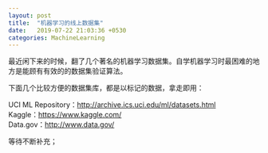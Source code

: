 ```yaml
---
layout: post
title:  "机器学习的线上数据集"
date:   2019-07-22 21:03:36 +0530
categories: MachineLearning
---
```


最近闲下来的时候，翻了几个著名的机器学习数据集。自学机器学习时最困难的地方是能顾有有效的的数据集验证算法。

下面几个比较方便的数据集库，都是以标记的数据，拿走即用：

UCI ML Repository：http://archive.ics.uci.edu/ml/datasets.html  
Kaggle：https://www.kaggle.com/  
Data.gov：http://www.data.gov/  

等待不断补充；

